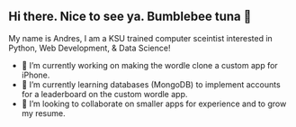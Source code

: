 ## Hi there. Nice to see ya. Bumblebee tuna 👋

My name is Andres, I am a KSU trained computer sceintist interested in Python, Web Development, & Data Science!

- 🔭 I’m currently working on making the wordle clone a custom app for iPhone.
- 🌱 I’m currently learning databases (MongoDB) to implement accounts for a leaderboard on the custom wordle app.
- 👯 I’m looking to collaborate on smaller apps for experience and to grow my resume.

<!--
**AndresCR22/andrescr22** is a ✨ _special_ ✨ repository because its `README.md` (this file) appears on your GitHub profile.

Here are some ideas to get you started:

- 🔭 I’m currently working on ...
- 🌱 I’m currently learning ...
- 👯 I’m looking to collaborate on ...
- 🤔 I’m looking for help with ...
- 💬 Ask me about ...
- 📫 How to reach me: ...
- 😄 Pronouns: ...
- ⚡ Fun fact: ...
-->
